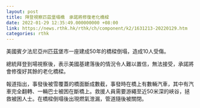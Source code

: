```yaml
---
layout: post
title: 拜登視察匹茲堡塌橋　承諾將修復老化橋樑
date: 2022-01-29 12:35:49.000000000 +08:00
link: https://news.rthk.hk/rthk/ch/component/k2/1631213-20220129.htm
categories: rthk
---
```


美國賓夕法尼亞州匹茲堡市一座建成50年的橋樑倒塌，造成10人受傷。

總統拜登到場視察後，表示美國基建落後的情況令人難以置信，無法接受，承諾將會修復好其餘的老化橋樑。

報道指出，事發後被雪覆蓋的橋面斷成數截，事發時在橋上有數輛汽車，其中有汽車完全翻轉、一輛巴士被困在斷橋上。救援人員需要游繩至近50米深的峽谷，拯救被困人士。在橋樑倒塌後出現燃氣泄漏，管道隨後被關閉。
